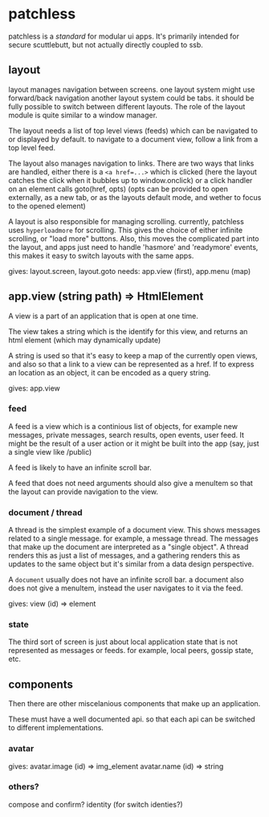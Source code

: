 
# patchless

patchless is a _standard_ for modular ui apps.
It's primarily intended for secure scuttlebutt,
but not actually directly coupled to ssb.

## layout

layout manages navigation between screens.
one layout system might use forward/back navigation
another layout system could be tabs.
it should be fully possible to switch between different layouts.
The role of the layout module is quite similar to a window manager.

The layout needs a list of top level views (feeds) which can be navigated to
or displayed by default. to navigate to a document view, follow a link from a top level feed.

The layout also manages navigation to links. There are two ways that links are handled,
either there is a `<a href=...>` which is clicked (here the layout catches the click when it
bubbles up to window.onclick) or a click handler on an element calls goto(href, opts)
(opts can be provided to open externally, as a new tab, or as the layouts default mode,
and wether to focus to the opened element)

A layout is also responsible for managing scrolling.
currently, patchless uses `hyperloadmore` for scrolling.
This gives the choice of either infinite scrolling, or
"load more" buttons. Also, this moves the complicated part
into the layout, and apps just need to handle 'hasmore'
and 'readymore' events, this makes it easy to switch layouts
with the same apps.

gives: layout.screen, layout.goto
needs: app.view (first), app.menu (map)

## app.view (string path) => HtmlElement

A view is a part of an application that is open at one time.

The view takes a string which is the identify for this view,
and returns an html element (which may dynamically update)

A string is used so that it's easy to keep a map of the currently open views,
and also so that a link to a view can be represented as a href.
If to express an location as an object, it can be encoded as a query string.

gives: app.view

### feed

A feed is a view which is a continious list of objects,
for example new messages, private messages, search results,
open events, user feed. It might be the result of a user action
or it might be built into the app (say, just a single view like /public)

A feed is likely to have an infinite scroll bar.

A feed that does not need arguments should also give a menuItem so that
the layout can provide navigation to the view.

### document / thread

A thread is the simplest example of a document view. This
shows messages related to a single message. for example,
a message thread. The messages that make up the document
are interpreted as a "single object". A thread renders
this as just a list of messages, and a gathering renders this
as updates to the same object but it's similar from a data design
perspective.

A `document` usually does not have an infinite scroll bar.
a document also does not give a menuItem, instead the user navigates to it via
the feed.

gives: view (id) => element

### state

The third sort of screen is just about local application state
that is not represented as messages or feeds. for example, local
peers, gossip state, etc.

## components

Then there are other miscelanious components that make up an application.

These must have a well documented api.
so that each api can be switched to different implementations.

### avatar

gives:
  avatar.image (id) => img_element
  avatar.name (id) => string

### others?

compose and confirm? identity (for switch identies?)

